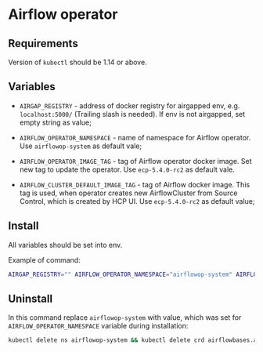 # Airflow operator

## Requirements

Version of `kubectl` should be 1.14 or above.

## Variables

* `AIRGAP_REGISTRY` - address of docker registry for airgapped env, e.g. `localhost:5000/` (Trailing slash is needed). If env is not airgapped, set empty string as value;

* `AIRFLOW_OPERATOR_NAMESPACE` - name of namespace for Airflow operator. Use `airflowop-system` as default vale;

* `AIRFLOW_OPERATOR_IMAGE_TAG` - tag of Airflow operator docker image. Set new tag to update the operator. Use `ecp-5.4.0-rc2` as default vale.

* `AIRFLOW_CLUSTER_DEFAULT_IMAGE_TAG` - tag of Airflow docker image. This tag is used, when operator creates new AirflowCluster from Source Control, which is created by HCP UI. Use `ecp-5.4.0-rc2` as default value; 

## Install

All variables should be set into env.

Example of command:

```bash
AIRGAP_REGISTRY="" AIRFLOW_OPERATOR_NAMESPACE="airflowop-system" AIRFLOW_OPERATOR_IMAGE_TAG="ecp-5.4.0-rc2" AIRFLOW_CLUSTER_DEFAULT_IMAGE_TAG="ecp-5.4.0-rc2" kubectl apply -k airflow-on-k8s/bootstrap/airflow-operator
```

## Uninstall

In this command replace `airflowop-system` with value, which was set for `AIRFLOW_OPERATOR_NAMESPACE` variable during installation:

```bash
kubectl delete ns airflowop-system && kubectl delete crd airflowbases.airflow.k8s.io  airflowclusters.airflow.k8s.io applications.app.k8s.io && kubectl delete clusterrolebinding airflowop-manager-rolebinding && kubectl delete clusterrole airflowop-manager-role
```
